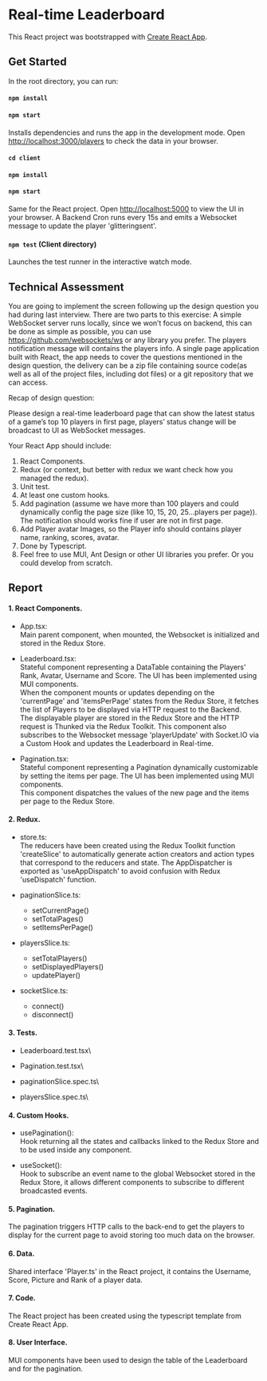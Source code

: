 # Real-time Leaderboard

This React project was bootstrapped with [Create React App](https://github.com/facebook/create-react-app).

## Get Started

In the root directory, you can run:

#### `npm install`
#### `npm start`

Installs dependencies and runs the app in the development mode.
Open [http://localhost:3000/players](http://localhost:3000) to check the data in your browser.

#### `cd client` 
#### `npm install`
#### `npm start`

Same for the React project.
Open [http://localhost:5000](http://localhost:5000) to view the UI in your browser.
A Backend Cron runs every 15s and emits a Websocket message to update the player 'glitteringsent'.

#### `npm test` (Client directory)

Launches the test runner in the interactive watch mode.

## Technical Assessment

You are going to implement the screen following up the design question you had during last interview. There are two parts to this exercise:
A simple WebSocket server runs locally, since we won’t focus on backend, this can be done as simple as possible, you can use https://github.com/websockets/ws or any library you prefer. The players notification message will contains the players info.
A single page application built with React, the app needs to cover the questions mentioned in the design question, the delivery can be a zip file containing source code(as well as all of the project files, including dot files) or a git repository that we can access.

Recap of design question:

Please design a real-time leaderboard page that can show the latest status of a game’s top 10 players in first page, players’ status change will be broadcast to UI as WebSocket messages. 

Your React App should include:

1. React Components.
2. Redux (or context, but better with redux we want check how you managed the redux).
3. Unit test.
4. At least one custom hooks.
5. Add pagination (assume we have more than 100 players and could dynamically config the page size (like 10, 15, 20, 25…players per page)). The notification should works fine if user are not in first page.
6. Add Player avatar Images, so the Player info should contains player name, ranking, scores, avatar.
7. Done by Typescript.
8. Feel free to use MUI, Ant Design or other UI libraries you prefer. Or you could develop from scratch.

## Report

#### 1. React Components.

- App.tsx:\
  Main parent component, when mounted, the Websocket is initialized and stored in the Redux Store.

- Leaderboard.tsx:\
  Stateful component representing a DataTable containing the Players' Rank, Avatar, Username and Score. The UI has been implemented using MUI components.\
  When the component mounts or updates depending on the 'currentPage' and 'itemsPerPage' states from the Redux Store, it fetches the list of Players to be displayed via HTTP request to the Backend.\
  The displayable player are stored in the Redux Store and the HTTP request is Thunked via the Redux Toolkit.
  This component also subscribes to the Websocket message 'playerUpdate' with Socket.IO via a Custom Hook and updates the Leaderboard in Real-time.

- Pagination.tsx:\
  Stateful component representing a Pagination dynamically customizable by setting the items per page. The UI has been implemented using MUI components.\
  This component dispatches the values of the new page and the items per page to the Redux Store.

#### 2. Redux.

- store.ts:\
  The reducers have been created using the Redux Toolkit function 'createSlice' to automatically generate action creators and action types that correspond to the reducers and state.
  The AppDispatcher is exported as 'useAppDispatch' to avoid confusion with Redux 'useDispatch' function.

- paginationSlice.ts:
    - setCurrentPage()
    - setTotalPages()
    - setItemsPerPage()

- playersSlice.ts:
  - setTotalPlayers()
  - setDisplayedPlayers()
  - updatePlayer()

- socketSlice.ts:
  - connect()
  - disconnect()

#### 3. Tests.

- Leaderboard.test.tsx\

- Pagination.test.tsx\

- paginationSlice.spec.ts\

- playersSlice.spec.ts\

#### 4. Custom Hooks.

- usePagination():\
Hook returning all the states and callbacks linked to the Redux Store and to be used inside any component.

- useSocket():\
Hook to subscribe an event name to the global Websocket stored in the Redux Store, it allows different components to subscribe to different broadcasted events.

#### 5. Pagination.
The pagination triggers HTTP calls to the back-end to get the players to display for the current page to avoid storing too much data on the browser.

#### 6. Data.
Shared interface 'Player.ts' in the React project, it contains the Username, Score, Picture and Rank of a player data.

#### 7. Code.
The React project has been created using the typescript template from Create React App.

#### 8. User Interface.
MUI components have been used to design the table of the Leaderboard and for the pagination.
